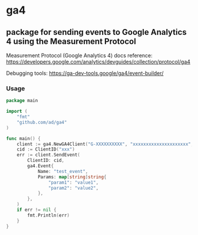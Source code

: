 # ga4

## package for sending events to Google Analytics 4 using the Measurement Protocol

Measurement Protocol (Google Analytics 4) docs reference: https://developers.google.com/analytics/devguides/collection/protocol/ga4

Debugging tools: https://ga-dev-tools.google/ga4/event-builder/

### Usage

```go
package main

import (
    "fmt"
    "github.com/ad/ga4"
)

func main() {
    client := ga4.NewGA4Client("G-XXXXXXXXXX", "xxxxxxxxxxxxxxxxxxxxx", true)
    cid := ClientID("xxx")
    err := client.SendEvent(
        ClientID: cid,
        ga4.Event{
            Name: "test_event",
            Params: map[string]string{
                "param1": "value1",
                "param2": "value2",
            },
        },
    )
    if err != nil {
        fmt.Println(err)
    }
}
```

    
